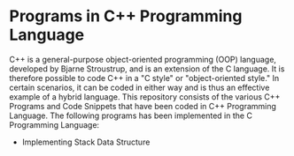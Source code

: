# Programs in C++ Programming Language 

C++ is a general-purpose object-oriented programming (OOP) language, developed by Bjarne Stroustrup, and is an extension of the C language.
It is therefore possible to code C++ in a "C style" or "object-oriented style." In certain scenarios, it can be coded in either way and 
is thus an effective example of a hybrid language. This repository consists of the various C++ Programs and Code Snippets that have been 
coded in C++ Programming Language. The following programs has been implemented in the C Programming Language: 

- Implementing Stack Data Structure 
